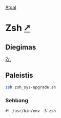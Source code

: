 [Atgal](./readme.md)

# Zsh [&#x2B67;](https://www.zsh.org/)

## Diegimas

[Žr.](../install//zsh_readme.md)

## Paleistis

```bash
zsh zsh_sys-upgrade.sh
```

### Sehbang

```shebang
#! /usr/bin/env -S zsh
```
